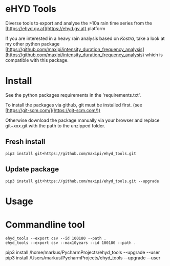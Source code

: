 # eHYD Tools
Diverse tools to export and analyse the >10a rain time series from the [https://ehyd.gv.at](https://ehyd.gv.at) platform


If you are interested in a heavy rain analysis based on *Kostra*, take a look at my other python package 
[https://github.com/maxipi/intensity_duration_frequency_analysis](https://github.com/maxipi/intensity_duration_frequency_analysis) which is compatible with this package.

# Install

See the python packages requirements in the 'requirements.txt'.

To install the packages via github, git must be installed first. (see [https://git-scm.com/](https://git-scm.com/))

Otherwise download the package manually via your browser and replace git+xxx.git with the path to the unzipped folder.

## Fresh install

```
pip3 install git+https://github.com/maxipi/ehyd_tools.git
```

## Update package

```
pip3 install git+https://github.com/maxipi/ehyd_tools.git --upgrade
```

# Usage

# Commandline tool 

```
ehyd_tools --export csv --id 100180 --path .
ehyd_tools --export csv --max10years --id 100180 --path .
```

pip3 install /home/markus/PycharmProjects/ehyd_tools --upgrade --user
pip3 install /Users/markus/PycharmProjects/ehyd_tools --upgrade --user